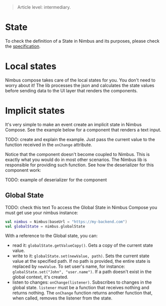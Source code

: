 > Article level: intermediary.

# State
To check the definition of a State in Nimbus and its purposes, please check the [specification](specification/state).

# Local states
Nimbus compose takes care of the local states for you. You don't need to worry about it! The lib processes the json and calculates the state values
before sending data to the UI layer that renders the components.

# Implicit states
It's very simple to make an event create an implicit state in Nimbus Compose. See the example below for a component that renders a text input.

TODO: create and explain the example. Just pass the current value to the function received in the `onChange` attribute.

Notice that the component doesn't become coupled to Nimbus. This is exactly what you would do in most other scenarios. The Nimbus lib is responsible
for providing such function. See how the deserializer for this component work:

TODO: example of deserializer for the component

## Global State
TODO: check this text
To access the Global State in Nimbus Compose you must get use your nimbus instance:

```kotlin
val nimbus = Nimbus(baseUrl = "https://my-backend.com")
val globalState = nimbus.globalState
```

With a reference to the Global state, you can:
- read it: `globalState.getValueCopy()`. Gets a copy of the current state value.
- write to it: `globalState.set(newValue, path)`. Sets the current state value at the specified path. If no path is provided, the entire state is
replaced by `newValue`. To set user's name, for instance: `globalState.set("John", "user.name")`. If a path doesn't exist in the global context, it's
created.
- listen to changes: `onChange(listener)`. Subscribes to changes in the global state. `listener` must be a function that receives nothing and returns
nothing. The `onChange` function returns another function that, when called, removes the listener from the state.
